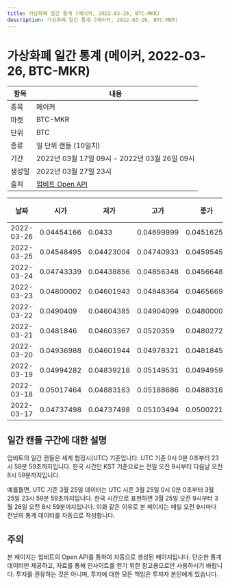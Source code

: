 ```yaml
---
title: 가상화폐 일간 통계 (메이커, 2022-03-26, BTC-MKR)
description: 가상화폐 일간 통계 (메이커, 2022-03-26, BTC-MKR)
---
```


가상화폐 일간 통계 (메이커, 2022-03-26, BTC-MKR)
===

|항목|내용|
|--|--|
|종목|메이커|
|마켓|BTC-MKR|
|단위|BTC|
|종류|일 단위 캔들 (10일치)|
|기간|2022년 03월 17일 09시 - 2022년 03월 26일 09시|
|생성일|2022년 03월 27일 23시|
|출처|[업비트 Open API](https://docs.upbit.com)|


|날짜|시가|저가|고가|종가|비고|
|--|--|--|--|--|--|
|2022-03-26|0.04454166|0.0433|0.04699999|0.04516258|    |
|2022-03-25|0.04548495|0.04423004|0.04740933|0.0459545|    |
|2022-03-24|0.04743339|0.04438856|0.04856348|0.0456648|    |
|2022-03-23|0.04800002|0.04601943|0.04848364|0.04656694|    |
|2022-03-22|0.0490409|0.04604385|0.04904099|0.04800002|    |
|2022-03-21|0.0481846|0.04603367|0.0520359|0.04802728|    |
|2022-03-20|0.04936988|0.04601944|0.04978321|0.04818457|    |
|2022-03-19|0.04994282|0.04839218|0.05149531|0.04949598|    |
|2022-03-18|0.05017464|0.04883163|0.05188686|0.04883163|    |
|2022-03-17|0.04737498|0.04737498|0.05103494|0.05002214|    |


일간 캔들 구간에 대한 설명
---


업비트의 일간 캔들은 세계 협정시(UTC) 기준입니다. 
UTC 기준 0시 0분 0초부터 23시 59분 59초까지입니다. 
한국 시간인 KST 기준으로는 전일 오전 9시부터 다음날 오전 8시 59분까지입니다. 


예를들면, UTC 기준 3월 25일 데이터는 UTC 시준 3월 25일 0시 0분 0초부터 3월 25일 23시 59분 59초까지입니다. 
한국 시간으로 표현하면 3월 25일 오전 9시부터 3월 26일 오전 8시 59분까지입니다. 
이와 같은 이유로 본 페이지는 매일 오전 9시마다 전날의 통계 데이터를 자동으로 작성합니다. 


주의
---


본 페이지는 업비트의 Open API를 통하여 자동으로 생성된 페이지입니다. 
단순한 통계 데이터만 제공하고, 자료를 통해 인사이트를 얻기 위한 참고용으로만 사용하시기 바랍니다. 
투자를 권유하는 것은 아니며, 투자에 대한 모든 책임은 투자자 본인에게 있습니다. 
